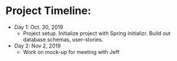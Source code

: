 # Project Timeline:
- Day 1: Oct. 30, 2019
  - Project setup. Initialize project with Spring Initializr. Build out database schemas, user-stories.
- Day 2: Nov 2, 2019
  - Work on mock-up for meeting with Jeff
